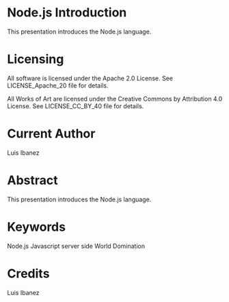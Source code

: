 Node.js Introduction
====================

This presentation introduces the Node.js language.


Licensing
=========

All software is licensed under the Apache 2.0 License.
See LICENSE_Apache_20 file for details.

All Works of Art are licensed under the Creative Commons by Attribution 4.0 License.
See LICENSE_CC_BY_40 file for details.



Current Author
==============

Luis Ibanez


Abstract
========

This presentation introduces the Node.js language.


Keywords
========

Node.js
Javascript server side
World Domination


Credits
=======

Luis Ibanez
